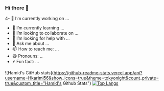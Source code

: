 ### Hi there 👋

4- 🔭 I’m currently working on ...
- 🌱 I’m currently learning ...
- 👯 I’m looking to collaborate on ...
- 🤔 I’m looking for help with ...
- 💬 Ask me about ...
- 📫 How to reach me: ...
- 😄 Pronouns: ...
- ⚡ Fun fact: ...

![Hamid's GitHub stats](https://github-readme-stats.vercel.app/api?username=Hkarimi56&show_icons=true&theme=tokyonight&count_private=true&custom_title="Hamid's Github Stats")
[![Top Langs](https://github-readme-stats.vercel.app/api/top-langs/?username=Hkarimi561&layout=compact)](https://github.com/Hkarimi561/github-readme-stats)

